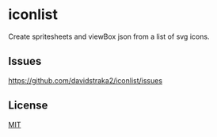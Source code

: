 # iconlist

Create spritesheets and viewBox json from a list of svg icons.

## Issues

https://github.com/davidstraka2/iconlist/issues

## License

[MIT](LICENSE)
